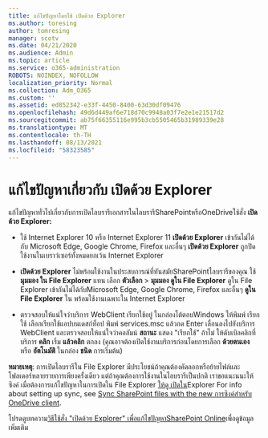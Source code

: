 ```yaml
---
title: แก้ไขปัญหาโดยใช้ เปิดด้วย Explorer
ms.author: toresing
author: tomresing
manager: scotv
ms.date: 04/21/2020
ms.audience: Admin
ms.topic: article
ms.service: o365-administration
ROBOTS: NOINDEX, NOFOLLOW
localization_priority: Normal
ms.collection: Adm_O365
ms.custom: ''
ms.assetid: ed852342-e33f-4450-8400-63d30df09476
ms.openlocfilehash: 49d6d449af6e718d70c9948a03f7e2e1e21517d2
ms.sourcegitcommit: ab75f66355116e995b3cb5505465b31989339e28
ms.translationtype: MT
ms.contentlocale: th-TH
ms.lasthandoff: 08/13/2021
ms.locfileid: "58323585"
---
```

# <a name="fix-problems-with-open-with-explorer"></a>แก้ไขปัญหาเกี่ยวกับ เปิดด้วย Explorer

แก้ไขปัญหาทั่วไปเกี่ยวกับการเปิดไลบรารีเอกสารในไลบรารีSharePointหรือOneDriveใช้สั่ง **เปิดด้วย Explorer:** 
  
- ใช้ Internet Explorer 10 หรือ Internet Explorer 11 **เปิดด้วย Explorer** เข้ากันไม่ได้กับ Microsoft Edge, Google Chrome, Firefox และอื่นๆ **เปิดด้วย Explorer** ถูกปิดใช้งานในเบราว์เซอร์ทั้งหมดยกเว้น Internet Explorer 
    
- **เปิดด้วย Explorer** ไม่พร้อมใช้งานในประสบการณ์ที่ทันสมัยSharePointไลบรารีของคุณ ใช้ **มุมมอง ใน File Explorer** แทน เลือก **ตัวเลือก** \> **มุมมอง ดูใน File Explorer** ดูใน File Explorer เข้ากันไม่ได้กับMicrosoft Edge, Google Chrome, Firefox และอื่นๆ **ดูใน File Explorer** ใน พร้อมใช้งานเฉพาะใน Internet Explorer 
    
- ตรวจสอบให้แน่ใจว่าบริการ WebClient เรียกใช้อยู่ ในกล่องโต้ตอบWindows ให้พิมพ์ เรียกใช้ เลือกเรียกใช้แอปบนเดสก์ท็อป พิมพ์ services.msc แล้วกด Enter เลื่อนลงไปยังบริการ WebClient และตรวจสอบให้แน่ใจว่าคอลัมน์ **สถานะ** แสดง "เรียกใช้" ถ้าไม่ ให้ดับเบิลคลิกที่บริการ **คลิก** เริ่ม **แล้วคลิก** ตกลง (คุณอาจต้องเปิดใช้งานบริการก่อนโดยการเลือก **ด้วยตนเอง** หรือ **อัตโนมัติ** ในกล่อง **ชนิด** การเริ่มต้น) 
    
**หมายเหตุ**: การเปิดไลบรารีใน File Explorer มีประโยชน์ถ้าคุณต้องคัดลอกหรือย้ายไฟล์และโฟลเดอร์หลายรายการเพียงครั้งเดียว แต่ถ้าคุณต้องการใช้งานในไลบรารีเป็นปกติ เราขอแนะนนะให้ซิงค์ เมื่อต้องการแก้ไขปัญหาในการเปิดใน File Explorer [ให้ดู เปิดใน](https://go.microsoft.com/fwlink/?linkid=871665)Explorer For info about setting up sync, see [Sync SharePoint files with the new การซิงค์สําหรับ OneDrive client](https://go.microsoft.com/fwlink/?linkid=871666).
  
โปรดดูบทความ[วิธีใช้สั่ง "เปิดด้วย Explorer" เพื่อแก้ไขปัญหาSharePoint Online](https://docs.microsoft.com/sharepoint/support/lists-and-libraries/troubleshoot-issues-using-open-with-explorer)เพื่อดูข้อมูลเพิ่มเติม 
  

